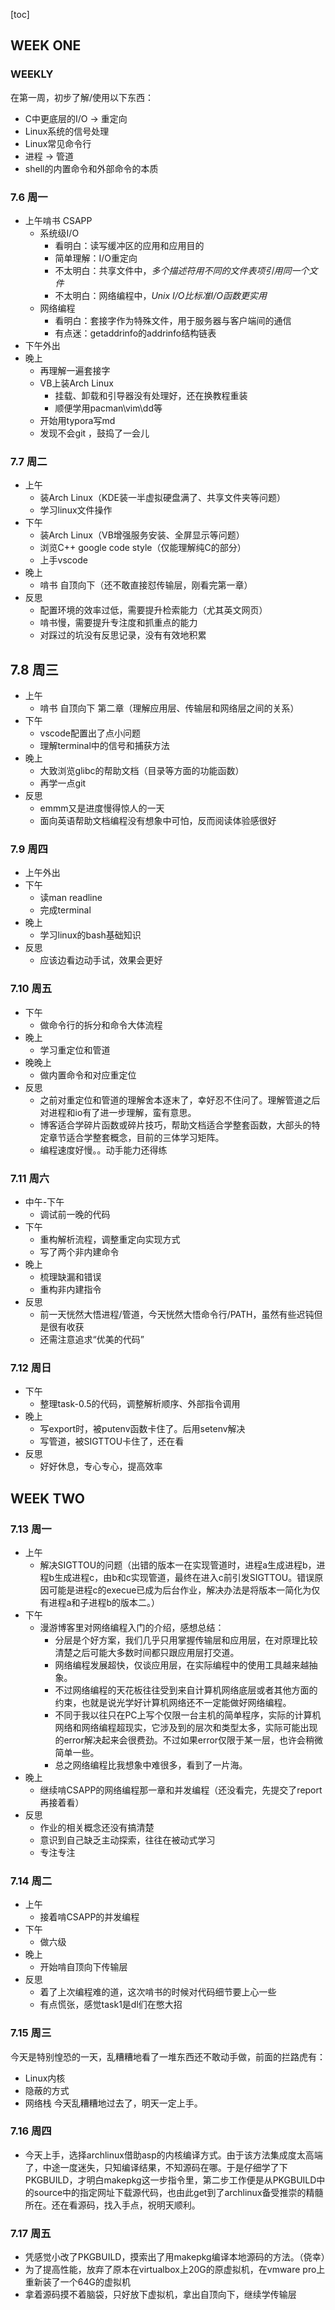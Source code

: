 [toc]

## WEEK ONE

### WEEKLY

在第一周，初步了解/使用以下东西：

* C中更底层的I/O -> 重定向
* Linux系统的信号处理
* Linux常见命令行
* 进程 -> 管道
* shell的内置命令和外部命令的本质

### 7.6 周一



* 上午啃书 CSAPP
  * 系统级I/O 
    * 看明白：读写缓冲区的应用和应用目的
    * 简单理解：I/O重定向
    * 不太明白：共享文件中，*多个描述符用不同的文件表项引用同一个文件*
    * 不太明白：网络编程中，*Unix I/O比标准I/O函数更实用*
  * 网络编程
    * 看明白：套接字作为特殊文件，用于服务器与客户端间的通信
    * 有点迷：getaddrinfo的addrinfo结构链表
* 下午外出
* 晚上
  * 再理解一遍套接字
  * VB上装Arch Linux
    * 挂载、卸载和引导器没有处理好，还在换教程重装
    * 顺便学用pacman\vim\dd等
  * 开始用typora写md
  * 发现不会git ，鼓捣了一会儿

### 7.7 周二

* 上午
  * 装Arch Linux（KDE装一半虚拟硬盘满了、共享文件夹等问题）
  * 学习linux文件操作
* 下午
  * 装Arch Linux（VB增强服务安装、全屏显示等问题）
  * 浏览C++ google code style（仅能理解纯C的部分）
  * 上手vscode
* 晚上
  * 啃书 自顶向下（还不敢直接怼传输层，刚看完第一章）
* 反思
  * 配置环境的效率过低，需要提升检索能力（尤其英文网页）
  * 啃书慢，需要提升专注度和抓重点的能力
  * 对踩过的坑没有反思记录，没有有效地积累



## 7.8 周三

* 上午
  * 啃书 自顶向下 第二章（理解应用层、传输层和网络层之间的关系）
* 下午
  * vscode配置出了点小问题
  * 理解terminal中的信号和捕获方法
* 晚上
  * 大致浏览glibc的帮助文档（目录等方面的功能函数）
  * 再学一点git
* 反思
  * emmm又是进度慢得惊人的一天
  * 面向英语帮助文档编程没有想象中可怕，反而阅读体验感很好

### 7.9 周四

* 上午外出
* 下午
  * 读man readline
  * 完成terminal
* 晚上
  * 学习linux的bash基础知识
* 反思
  * 应该边看边动手试，效果会更好

### 7.10 周五

* 下午
  * 做命令行的拆分和命令大体流程
* 晚上
  * 学习重定位和管道
* 晚晚上
  * 做内置命令和对应重定位
* 反思
  * 之前对重定位和管道的理解舍本逐末了，幸好忍不住问了。理解管道之后对进程和io有了进一步理解，蛮有意思。
  * 博客适合学碎片函数或碎片技巧，帮助文档适合学整套函数，大部头的特定章节适合学整套概念，目前的三体学习矩阵。
  * 编程速度好慢。。动手能力还得练

### 7.11 周六

* 中午-下午
  * 调试前一晚的代码
* 下午
  * 重构解析流程，调整重定向实现方式
  * 写了两个非内建命令
* 晚上
  * 梳理缺漏和错误
  * 重构非内建指令
* 反思
  * 前一天恍然大悟进程/管道，今天恍然大悟命令行/PATH，虽然有些迟钝但是很有收获
  * 还需注意追求“优美的代码”

### 7.12 周日

* 下午
  * 整理task-0.5的代码，调整解析顺序、外部指令调用
* 晚上
  * 写export时，被putenv函数卡住了。后用setenv解决
  * 写管道，被SIGTTOU卡住了，还在看
* 反思
  * 好好休息，专心专心，提高效率

## WEEK TWO

### 7.13 周一

* 上午
  * 解决SIGTTOU的问题（出错的版本一在实现管道时，进程a生成进程b，进程b生成进程c，由b和c实现管道，最终在进入c前引发SIGTTOU。错误原因可能是进程c的execue已成为后台作业，解决办法是将版本一简化为仅有进程a和子进程b的版本二。）
* 下午
  * 漫游博客里对网络编程入门的介绍，感想总结：
    * 分层是个好方案，我们几乎只用掌握传输层和应用层，在对原理比较清楚之后可能大多数时间都只跟应用层打交道。
    * 网络编程发展超快，仅谈应用层，在实际编程中的使用工具越来越抽象。
    * 不过网络编程的天花板往往受到来自计算机网络底层或者其他方面的约束，也就是说光学好计算机网络还不一定能做好网络编程。
    * 不同于我以往只在PC上写个仅限一台主机的简单程序，实际的计算机网络和网络编程超现实，它涉及到的层次和类型太多，实际可能出现的error解决起来会很费劲。不过如果error仅限于某一层，也许会稍微简单一些。
    * 总之网络编程比我想象中难很多，看到了一片海。
* 晚上
  * 继续啃CSAPP的网络编程那一章和并发编程（还没看完，先提交了report再接着看）
* 反思
  * 作业的相关概念还没有搞清楚
  * 意识到自己缺乏主动探索，往往在被动式学习
  * 专注专注
### 7.14 周二
* 上午
  * 接着啃CSAPP的并发编程
* 下午
  * 做六级
* 晚上
  * 开始啃自顶向下传输层
* 反思
  * 着了上次编程难的道，这次啃书的时候对代码细节要上心一些
  * 有点慌张，感觉task1是dl们在憋大招
### 7.15 周三
今天是特别惶恐的一天，乱糟糟地看了一堆东西还不敢动手做，前面的拦路虎有：
* Linux内核
* 隐蔽的方式
* 网络栈
今天乱糟糟地过去了，明天一定上手。
### 7.16 周四
* 今天上手，选择archlinux借助asp的内核编译方式。由于该方法集成度太高端了，中途一度迷失，只知编译结果，不知源码在哪。于是仔细学了下PKGBUILD，才明白makepkg这一步指令里，第二步工作便是从PKGBUILD中的source中的指定网址下载源代码，也由此get到了archlinux备受推崇的精髓所在。还在看源码，找入手点，祝明天顺利。
### 7.17 周五
* 凭感觉小改了PKGBUILD，摸索出了用makepkg编译本地源码的方法。（侥幸）
* 为了提高性能，放弃了原本在virtualbox上20G的原虚拟机，在vmware pro上重新装了一个64G的虚拟机
* 拿着源码摸不着脑袋，只好放下虚拟机，拿出自顶向下，继续学传输层

